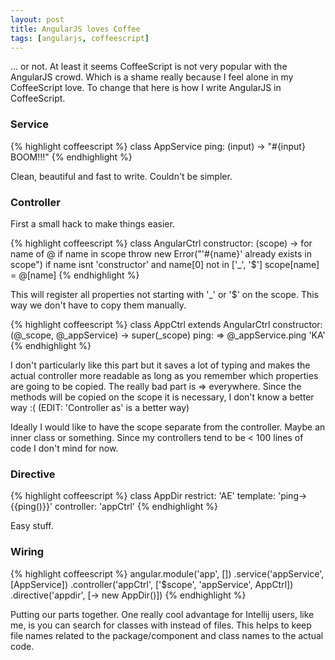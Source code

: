 ```yaml
---
layout: post
title: AngularJS loves Coffee
tags: [angularjs, coffeescript]
---
```


... or not. At least it seems CoffeeScript is not very popular with the AngularJS crowd. Which is a shame really because I feel alone in my CoffeeScript love.
To change that here is how I write AngularJS in CoffeeScript.

### Service

{% highlight coffeescript %}
class AppService
  ping: (input) ->
    "#{input} BOOM!!!"
{% endhighlight %}

Clean, beautiful and fast to write. Couldn't be simpler.

### Controller

First a small hack to make things easier.

{% highlight coffeescript %}
class AngularCtrl
  constructor: (scope) ->
    for name of @
      if name in scope
        throw new Error("'#{name}' already exists in scope")
      if name isnt 'constructor' and name[0] not in ['_', '$']
        scope[name] = @[name]
{% endhighlight %}

This will register all properties not starting with '_' or '$' on the scope. This way we don't have to copy them manually.

{% highlight coffeescript %}
class AppCtrl extends AngularCtrl
  constructor: (@_scope, @_appService) ->
    super(_scope)
  ping: =>
    @_appService.ping 'KA'
{% endhighlight %}

I don't particularly like this part but it saves a lot of typing and makes the actual controller more readable as long as you remember which properties are going to be copied. The really bad part is => everywhere. Since the methods will be copied on the scope it is necessary, I don't know a better way :( (EDIT: 'Controller as' is a better way)

Ideally I would like to have the scope separate from the controller. Maybe an inner class or something. Since my controllers tend to be < 100 lines of code I don't mind for now.

### Directive
{% highlight coffeescript %}
class AppDir
  restrict: 'AE'
  template: '<span>ping->{{ping()}}</span>'
  controller: 'appCtrl'
{% endhighlight %}

Easy stuff.

### Wiring
{% highlight coffeescript %}
angular.module('app', [])
  .service('appService', [AppService])
  .controller('appCtrl', ['$scope', 'appService', AppCtrl])
  .directive('appdir', [-> new AppDir()])
{% endhighlight %}

Putting our parts together. One really cool advantage for Intellij users, like me, is you can search for classes with instead of files. This helps to keep file names related to the package/component and class names to the actual code.